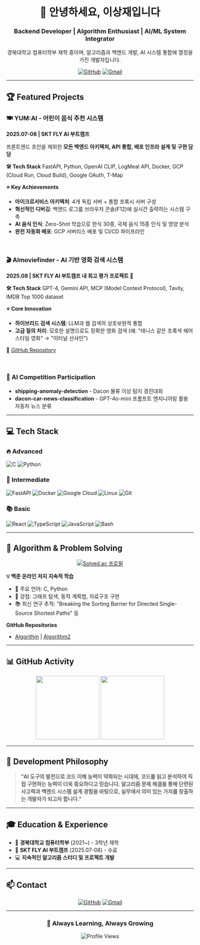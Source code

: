 <div align="center">

# 👋 안녕하세요, 이상재입니다

### Backend Developer | Algorithm Enthusiast | AI/ML System Integrator

경북대학교 컴퓨터학부 재학 중이며, 알고리즘과 백엔드 개발, AI 시스템 통합에 열정을 가진 개발자입니다.

[![GitHub](https://img.shields.io/badge/GitHub-softkleenex-181717?style=flat&logo=github)](https://github.com/softkleenex)
[![Gmail](https://img.shields.io/badge/Gmail-Contact-EA4335?style=flat&logo=gmail&logoColor=white)](mailto:softkleenex1217@gmail.com)

</div>

---

## 🏆 Featured Projects

### 🍽️ YUM:AI - 어린이 음식 추천 시스템
**2025.07-08 | SKT FLY AI 부트캠프**

프론트엔드 초안을 제외한 **모든 백엔드 아키텍처, API 통합, 배포 인프라 설계 및 구현 담당**

**🛠 Tech Stack**
FastAPI, Python, OpenAI CLIP, LogMeal API, Docker, GCP (Cloud Run, Cloud Build), Google OAuth, T-Map

**⭐ Key Achievements**
- **마이크로서비스 아키텍처**: 4개 독립 서버 + 통합 프록시 서버 구성
- **혁신적인 디버깅**: 백엔드 로그를 브라우저 콘솔(F12)에 실시간 출력하는 시스템 구축
- **AI 음식 인식**: Zero-Shot 학습으로 한식 30종, 국제 음식 15종 인식 및 영양 분석
- **완전 자동화 배포**: GCP 서버리스 배포 및 CI/CD 파이프라인

<br>

### 🎬 AImoviefinder - AI 기반 영화 검색 시스템
**2025.08 | SKT FLY AI 부트캠프 내 최고 평가 프로젝트 🏅**

**🛠 Tech Stack**
GPT-4, Gemini API, MCP (Model Context Protocol), Tavily, IMDB Top 1000 dataset

**⭐ Core Innovation**
- **하이브리드 검색 시스템**: LLM과 웹 검색의 상호보완적 통합
- **고급 질의 처리**: 모호한 설명으로도 정확한 영화 검색 (예: "테니스 같은 초록색 헤어스타일 영화" → "이터널 선샤인")

📁 [GitHub Repository](https://github.com/softkleenex/AImoviefinder)

<br>

### 🏅 AI Competition Participation
- **shipping-anomaly-detection** - Dacon 물류 이상 탐지 경진대회
- **dacon-car-news-classification** - GPT-4o-mini 프롬프트 엔지니어링 활용 자동차 뉴스 분류

---

## 💻 Tech Stack

### 🔥 Advanced
![C](https://img.shields.io/badge/C-00599C?style=for-the-badge&logo=c&logoColor=white)
![Python](https://img.shields.io/badge/Python-3776AB?style=for-the-badge&logo=python&logoColor=white)

### 🚀 Intermediate
![FastAPI](https://img.shields.io/badge/FastAPI-009688?style=for-the-badge&logo=fastapi&logoColor=white)
![Docker](https://img.shields.io/badge/Docker-2496ED?style=for-the-badge&logo=docker&logoColor=white)
![Google Cloud](https://img.shields.io/badge/Google_Cloud-4285F4?style=for-the-badge&logo=google-cloud&logoColor=white)
![Linux](https://img.shields.io/badge/Linux-FCC624?style=for-the-badge&logo=linux&logoColor=black)
![Git](https://img.shields.io/badge/Git-F05032?style=for-the-badge&logo=git&logoColor=white)

### 📚 Basic
![React](https://img.shields.io/badge/React-61DAFB?style=for-the-badge&logo=react&logoColor=black)
![TypeScript](https://img.shields.io/badge/TypeScript-3178C6?style=for-the-badge&logo=typescript&logoColor=white)
![JavaScript](https://img.shields.io/badge/JavaScript-F7DF1E?style=for-the-badge&logo=javascript&logoColor=black)
![Bash](https://img.shields.io/badge/Bash-4EAA25?style=for-the-badge&logo=gnu-bash&logoColor=white)

---

## 🧮 Algorithm & Problem Solving

<div align="center">

[![Solved.ac 프로필](http://mazassumnida.wtf/api/v2/generate_badge?boj=softkleenex)](https://solved.ac/softkleenex)

</div>

**💡 백준 온라인 저지 지속적 학습**
- 📌 주요 언어: C, Python
- 🎯 강점: 그래프 탐색, 동적 계획법, 자료구조 구현
- 📚 최신 연구 추적: "Breaking the Sorting Barrier for Directed Single-Source Shortest Paths" 등

**GitHub Repositories**
- [Algorithm](https://github.com/softkleenex/Algorithm) | [Algorithm2](https://github.com/softkleenex/algorithm2)

---

## 📊 GitHub Activity

<p align="center">
  <img height="170" src="https://github-readme-streak-stats.herokuapp.com/?user=softkleenex&theme=tokyonight&hide_border=true&date_format=M%20j%5B%2C%20Y%5D" />
  <img height="170" src="https://github-readme-stats.vercel.app/api/top-langs/?username=softkleenex&layout=compact&langs_count=6&theme=tokyonight&hide_border=true&hide=jupyter%20notebook,html&exclude_repo=softkleenex.github.io" />
</p>

---

## 💭 Development Philosophy

> **"AI 도구의 발전으로 코드 이해 능력이 약화되는 시대에, 코드를 읽고 분석하여 직접 구현하는 능력이 더욱 중요하다고 믿습니다. 알고리즘 문제 해결을 통해 단련된 사고력과 백엔드 시스템 설계 경험을 바탕으로, 실무에서 의미 있는 가치를 창출하는 개발자가 되고자 합니다."**

---

## 🎓 Education & Experience

- 🏫 **경북대학교 컴퓨터학부** (2021~) - 3학년 재학
- 🚀 **SKT FLY AI 부트캠프** (2025.07-08) - 수료
- 💻 **지속적인 알고리즘 스터디 및 프로젝트 개발**

---

## 📫 Contact

<div align="center">

[![GitHub](https://img.shields.io/badge/GitHub-181717?style=for-the-badge&logo=github&logoColor=white)](https://github.com/softkleenex)
[![Gmail](https://img.shields.io/badge/Gmail-EA4335?style=for-the-badge&logo=gmail&logoColor=white)](mailto:softkleenex1217@gmail.com)

</div>

---

<div align="center">

### 🌱 Always Learning, Always Growing

![Profile Views](https://komarev.com/ghpvc/?username=softkleenex&color=58A6FF&style=flat-square)

</div>
